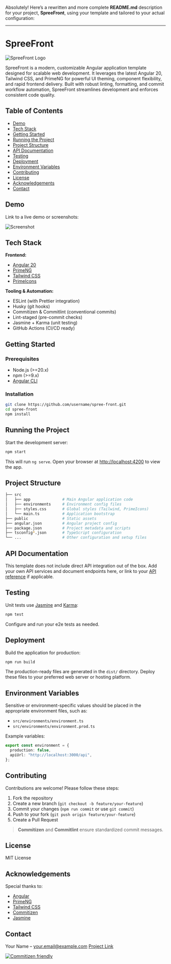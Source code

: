 <!-- README.md -->

Absolutely! Here’s a rewritten and more complete **README.md** description for your project, **SpreeFront**, using your template and tailored to your actual configuration:

---

# SpreeFront

![SpreeFront Logo](link-to-logo.png)

SpreeFront is a modern, customizable Angular application template designed for scalable web development. It leverages the latest Angular 20, Tailwind CSS, and PrimeNG for powerful UI theming, component flexibility, and rapid frontend delivery. Built with robust linting, formatting, and commit workflow automation, SpreeFront streamlines development and enforces consistent code quality.

## Table of Contents

- [Demo](#demo)
- [Tech Stack](#tech-stack)
- [Getting Started](#getting-started)
- [Running the Project](#running-the-project)
- [Project Structure](#project-structure)
- [API Documentation](#api-documentation)
- [Testing](#testing)
- [Deployment](#deployment)
- [Environment Variables](#environment-variables)
- [Contributing](#contributing)
- [License](#license)
- [Acknowledgements](#acknowledgements)
- [Contact](#contact)

## Demo

Link to a live demo or screenshots:

![Screenshot](link-to-screenshot.png)

## Tech Stack

**Frontend:**

- [Angular 20](https://angular.io/)
- [PrimeNG](https://www.primefaces.org/primeng/)
- [Tailwind CSS](https://tailwindcss.com/)
- [PrimeIcons](https://www.primefaces.org/primeicons/)

**Tooling & Automation:**

- ESLint (with Prettier integration)
- Husky (git hooks)
- Commitizen & Commitlint (conventional commits)
- Lint-staged (pre-commit checks)
- Jasmine + Karma (unit testing)
- GitHub Actions (CI/CD ready)

## Getting Started

### Prerequisites

- Node.js (>=20.x)
- npm (>=9.x)
- [Angular CLI](https://angular.io/cli)

### Installation

```bash
git clone https://github.com/username/spree-front.git
cd spree-front
npm install
```

## Running the Project

Start the development server:

```bash
npm start
```

This will run `ng serve`. Open your browser at [http://localhost:4200](http://localhost:4200) to view the app.

## Project Structure

```bash
├── src
│   ├── app              # Main Angular application code
│   ├── environments     # Environment config files
│   ├── styles.css       # Global styles (Tailwind, PrimeIcons)
│   └── main.ts          # Application bootstrap
├── public               # Static assets
├── angular.json         # Angular project config
├── package.json         # Project metadata and scripts
├── tsconfig*.json       # TypeScript configuration
└── ...                  # Other configuration and setup files
```

## API Documentation

This template does not include direct API integration out of the box.
Add your own API services and document endpoints here, or link to your [API reference](docs/api.md) if applicable.

## Testing

Unit tests use [Jasmine](https://jasmine.github.io/) and [Karma](https://karma-runner.github.io/):

```bash
npm test
```

Configure and run your e2e tests as needed.

## Deployment

Build the application for production:

```bash
npm run build
```

The production-ready files are generated in the `dist/` directory. Deploy these files to your preferred web server or hosting platform.

## Environment Variables

Sensitive or environment-specific values should be placed in the appropriate environment files, such as:

- `src/environments/environment.ts`
- `src/environments/environment.prod.ts`

Example variables:

```ts
export const environment = {
  production: false,
  apiUrl: "http://localhost:3000/api",
};
```

## Contributing

Contributions are welcome! Please follow these steps:

1. Fork the repository
2. Create a new branch (`git checkout -b feature/your-feature`)
3. Commit your changes (`npm run commit` or use `git commit`)
4. Push to your fork (`git push origin feature/your-feature`)
5. Create a Pull Request

> **Commitizen** and **Commitlint** ensure standardized commit messages.

## License

MIT License

## Acknowledgements

Special thanks to:

- [Angular](https://angular.io/)
- [PrimeNG](https://www.primefaces.org/primeng/)
- [Tailwind CSS](https://tailwindcss.com/)
- [Commitizen](http://commitizen.github.io/cz-cli/)
- [Jasmine](https://jasmine.github.io/)

## Contact

Your Name – [your.email@example.com](mailto:your.email@example.com)
[Project Link](https://github.com/username/spree-front)

[![Commitizen friendly](https://img.shields.io/badge/commitizen-friendly-brightgreen.svg)](http://commitizen.github.io/cz-cli/)
